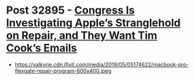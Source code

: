 # Post 32895 - [Congress Is Investigating Apple&#8217;s Stranglehold on Repair, and They Want Tim Cook&#8217;s Emails](https://www.ifixit.com/News/32895/congress-is-investigating-apples-stranglehold-on-repair-and-they-want-tim-cooks-emails)

- https://valkyrie.cdn.ifixit.com/media/2019/05/05174622/macbook-pro-flexgate-repair-program-600x400.jpeg
